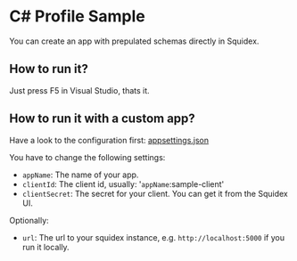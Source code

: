 # C# Profile Sample

You can create an app with prepulated schemas directly in Squidex.

## How to run it?

Just press F5 in Visual Studio, thats it.

## How to run it with a custom app?

Have a look to the configuration first: [appsettings.json](Sample.Profile/appsettings.json)

You have to change the following settings:

* `appName`: The name of your app.
* `clientId`: The client id, usually: '`appName`:sample-client'
* `clientSecret`: The secret for your client. You can get it from the Squidex UI.

Optionally:

* `url`: The url to your squidex instance, e.g. `http://localhost:5000` if you run it locally.